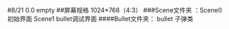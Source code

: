 #8/21  0.0 empty
##屏幕规格 1024*768（4:3）
###Scene文件夹 ：Scene0 初始界面  Scene1 bullet调试界面
####Bullet文件夹： bullet 子弹类